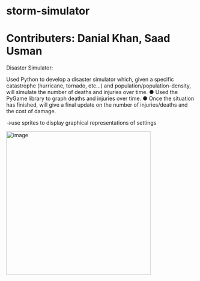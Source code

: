 # storm-simulator
# Contributers: Danial Khan, Saad Usman
Disaster Simulator:

Used Python to develop a disaster simulator which, given a specific catastrophe (hurricane, tornado, etc…) and
population/population-density, will simulate the number of deaths and injuries over time.
● Used the PyGame library to graph deaths and injuries over time.
● Once the situation has finished, will give a final update on the number of injuries/deaths and the cost of damage.

->use sprites to display graphical representations of settings

<img width="384" alt="image" src="https://user-images.githubusercontent.com/83788585/189701421-b67bf5e9-c2a3-48ed-92cd-bad4c723f84c.png">
